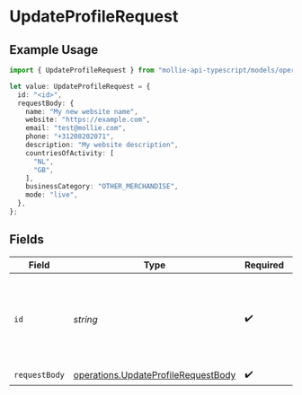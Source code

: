 # UpdateProfileRequest

## Example Usage

```typescript
import { UpdateProfileRequest } from "mollie-api-typescript/models/operations";

let value: UpdateProfileRequest = {
  id: "<id>",
  requestBody: {
    name: "My new website name",
    website: "https://example.com",
    email: "test@mollie.com",
    phone: "+31208202071",
    description: "My website description",
    countriesOfActivity: [
      "NL",
      "GB",
    ],
    businessCategory: "OTHER_MERCHANDISE",
    mode: "live",
  },
};
```

## Fields

| Field                                                                                      | Type                                                                                       | Required                                                                                   | Description                                                                                |
| ------------------------------------------------------------------------------------------ | ------------------------------------------------------------------------------------------ | ------------------------------------------------------------------------------------------ | ------------------------------------------------------------------------------------------ |
| `id`                                                                                       | *string*                                                                                   | :heavy_check_mark:                                                                         | Provide the ID of the item you want to perform this operation on.                          |
| `requestBody`                                                                              | [operations.UpdateProfileRequestBody](../../models/operations/updateprofilerequestbody.md) | :heavy_check_mark:                                                                         | N/A                                                                                        |